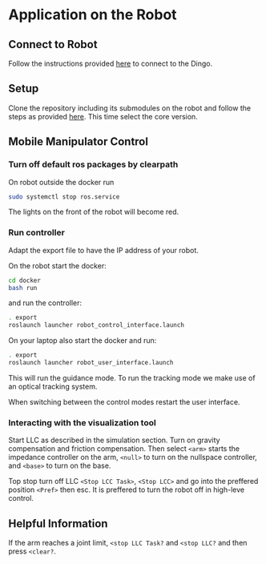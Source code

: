 # Application on the Robot

## Connect to Robot
Follow the instructions provided [here](https://www.clearpathrobotics.com/assets/guides/melodic/dingo/network.html) to connect to the Dingo.

## Setup
Clone the repository including its submodules on the robot and follow the steps as provided [here](/docs/installation.md#set-up-docker-container-and-build-workspace). This time select the core version.

## Mobile Manipulator Control
### Turn off default ros packages by clearpath
On robot outside the docker run
```bash
sudo systemctl stop ros.service
```
The lights on the front of the robot will become red.


### Run controller
Adapt the export file to have the IP address of your robot. 

On the robot start the docker:
```bash
cd docker
bash run
```
and run the controller:
```bash
. export
roslaunch launcher robot_control_interface.launch
```
On your laptop also start the docker and run:
```bash
. export
roslaunch launcher robot_user_interface.launch
```
This will run the guidance mode. To run the tracking mode we make use of an optical tracking system. 

When switching between the control modes restart the user interface.



### Interacting with the visualization tool
Start LLC as described in the simulation section. Turn on gravity compensation and friction compensation. Then select `<arm>` starts the impedance controller on the arm, `<null>` to turn on the nullspace controller, and `<base>` to turn on the base.

Top stop turn off LLC `<Stop LCC Task>`, `<Stop LCC>` and go into the preffered position `<Pref>` then esc. It is preffered to turn the robot off in high-leve control.




## Helpful Information
If the arm reaches a joint limit, `<stop LLC Task?` and `<stop LLC?` and then press `<clear?`.


